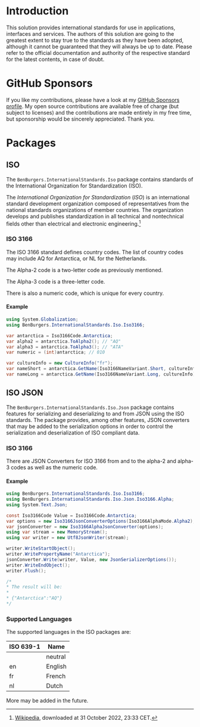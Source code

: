 # Introduction

This solution provides international standards for use in applications, interfaces and services.
The authors of this solution are going to the greatest extent to stay true to the standards as they have been adopted,
although it cannot be guaranteed that they will always be up to date.
Please refer to the official documentation and authority of the respective standard for the latest contents, in case of doubt.

# GitHub Sponsors

If you like my contributions, please have a look at my [GitHub Sponsors profile](https://github.com/sponsors/benburgers).
My open source contributions are available free of charge (but subject to licenses) and the contributions are made entirely in my free time, but sponsorship would be sincerely appreciated. Thank you.

# Packages

## ISO

The `BenBurgers.InternationalStandards.Iso` package contains standards of the International Organization for Standardization (ISO).

The *International Organization for Standardization* (*ISO*) is an international standard development organization composed of representatives from the national standards organizations of member countries.
The organization develops and publishes standardization in all technical and nontechnical fields other than electrical and electronic engineering.[^1]

[^1]: [Wikipedia](https://en.wikipedia.org/wiki/International_Organization_for_Standardization), downloaded at 31 October 2022, 23:33 CET.

### ISO 3166

The ISO 3166 standard defines country codes. The list of country codes may include AQ for Antarctica, or NL for the Netherlands.

The Alpha-2 code is a two-letter code as previously mentioned.

The Alpha-3 code is a three-letter code.

There is also a numeric code, which is unique for every country.

#### Example
```csharp
using System.Globalization;
using BenBurgers.InternationalStandards.Iso.Iso3166;

var antarctica = Iso3166Code.Antarctica;
var alpha2 = antarctica.ToAlpha2(); // "AQ"
var alpha3 = antarctica.ToAlpha3(); // "ATA"
var numeric = (int)antarctica; // 010

var cultureInfo = new CultureInfo("fr");
var nameShort = antarctica.GetName(Iso3166NameVariant.Short, cultureInfo); // "Antarctique"
var nameLong = antarctica.GetName(Iso3166NameVariant.Long, cultureInfo); // "Antarctique"
```

## ISO JSON

The `BenBurgers.InternationalStandards.Iso.Json` package contains features for serializing and deserializing to and from JSON using the ISO standards.
The package provides, among other features, JSON converters that may be added to the serialization options in order to control the serialization and deserialization of ISO compliant data.

### ISO 3166

There are JSON Converters for ISO 3166 from and to the alpha-2 and alpha-3 codes as well as the numeric code.

#### Example
```csharp
using BenBurgers.InternationalStandards.Iso.Iso3166;
using BenBurgers.InternationalStandards.Iso.Json.Iso3166.Alpha;
using System.Text.Json;

const Iso3166Code Value = Iso3166Code.Antarctica;
var options = new Iso3166JsonConverterOptions(Iso3166AlphaMode.Alpha2);
var jsonConverter = new Iso3166AlphaJsonConverter(options);
using var stream = new MemoryStream();
using var writer = new Utf8JsonWriter(stream);

writer.WriteStartObject();
writer.WritePropertyName("Antarctica");
jsonConverter.Write(writer, Value, new JsonSerializerOptions());
writer.WriteEndObject();
writer.Flush();

/*
* The result will be:
*
* {"Antarctica":"AQ"}
*/
```

### Supported Languages

The supported languages in the ISO packages are:

| ISO 639-1 | Name     |
| --------- | -------- |
|           | neutral  |
| en        | English  |
| fr        | French   |
| nl        | Dutch    |

More may be added in the future.
